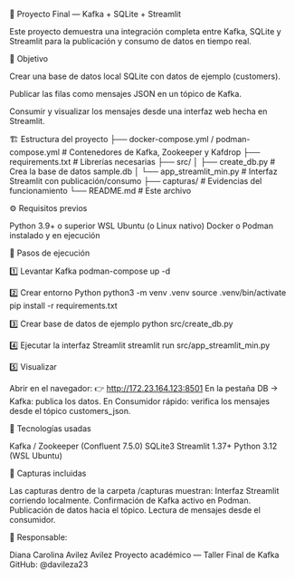 🧪 Proyecto Final — Kafka + SQLite + Streamlit

Este proyecto demuestra una integración completa entre Kafka, SQLite y Streamlit para la publicación y consumo de datos en tiempo real.

🎯 Objetivo

Crear una base de datos local SQLite con datos de ejemplo (customers).

Publicar las filas como mensajes JSON en un tópico de Kafka.

Consumir y visualizar los mensajes desde una interfaz web hecha en Streamlit.

🏗️ Estructura del proyecto
├── docker-compose.yml / podman-compose.yml   # Contenedores de Kafka, Zookeeper y Kafdrop
├── requirements.txt                          # Librerías necesarias
├── src/
│   ├── create_db.py                          # Crea la base de datos sample.db
│   └── app_streamlit_min.py                  # Interfaz Streamlit con publicación/consumo
├── capturas/                                 # Evidencias del funcionamiento
└── README.md                                 # Este archivo

⚙️ Requisitos previos

Python 3.9+ o superior
WSL Ubuntu (o Linux nativo)
Docker o Podman instalado y en ejecución

🚀 Pasos de ejecución

1️⃣ Levantar Kafka
podman-compose up -d

2️⃣ Crear entorno Python
python3 -m venv .venv
source .venv/bin/activate
pip install -r requirements.txt

3️⃣ Crear base de datos de ejemplo
python src/create_db.py

4️⃣ Ejecutar la interfaz Streamlit
streamlit run src/app_streamlit_min.py


5️⃣ Visualizar

Abrir en el navegador:
👉 http://172.23.164.123:8501
En la pestaña DB → Kafka: publica los datos.
En Consumidor rápido: verifica los mensajes desde el tópico customers_json.


🧩 Tecnologías usadas

Kafka / Zookeeper (Confluent 7.5.0)
SQLite3
Streamlit 1.37+
Python 3.12 (WSL Ubuntu)


📸 Capturas incluidas

Las capturas dentro de la carpeta /capturas muestran:
Interfaz Streamlit corriendo localmente.
Confirmación de Kafka activo en Podman.
Publicación de datos hacia el tópico.
Lectura de mensajes desde el consumidor.


💬 Responsable: 

Diana Carolina Avilez Avilez
Proyecto académico — Taller Final de Kafka
GitHub: @davileza23
